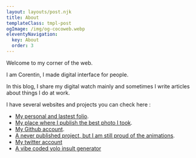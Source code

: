 ```yaml
---
layout: layouts/post.njk
title: About
templateClass: tmpl-post
ogImage: /img/og-cocoweb.webp
eleventyNavigation:
  key: About
  order: 3
---
```


Welcome to my corner of the web.

I am Corentin, I made digital interface for people.

In this blog, I share my digital watch mainly and sometimes I write articles about things I do at work.

I have several websites and projects you can check here :
- [My personal and lastest folio](https://corentinmarzin.fr).
- [My place where I publish the best photo I took](https://unsplash.com/@marzin_corentin).
- [My Github account](https://github.com/CMarzin).
- [A never published project, but I am still proud of the animations](https://ysf.cocommit.fr/).
- [My twitter account](https://x.com/marz_coco)
- [A vibe coded yolo insult generator](https://haddock-fury.cocommit.fr/)
